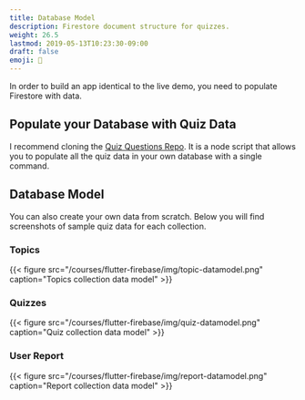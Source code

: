 ```yaml
---
title: Database Model
description: Firestore document structure for quizzes.
weight: 26.5
lastmod: 2019-05-13T10:23:30-09:00
draft: false
emoji: 💽 
---
```


In order to build an app identical to the live demo, you need to populate Firestore with data. 

## Populate your Database with Quiz Data

I recommend cloning the [Quiz Questions Repo](https://github.com/fireship-io/fireship-quizapp-questions). It is a node script that allows you to populate all the quiz data in your own database with a single command.

## Database Model

You can also create your own data from scratch. Below you will find screenshots of sample quiz data for each collection. 

### Topics

{{< figure src="/courses/flutter-firebase/img/topic-datamodel.png" caption="Topics collection data model" >}}

### Quizzes

{{< figure src="/courses/flutter-firebase/img/quiz-datamodel.png" caption="Quiz collection data model" >}}


### User Report

{{< figure src="/courses/flutter-firebase/img/report-datamodel.png" caption="Report collection data model" >}}

